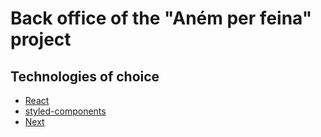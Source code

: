 # Back office of the "Aném per feina" project

## Technologies of choice

- [React](https://reactjs.org/)
- [styled-components](https://styled-components.com/)
- [Next](https://nextjs.org/)
